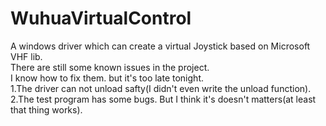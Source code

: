 # WuhuaVirtualControl  
A windows driver which can create a virtual Joystick based on Microsoft VHF lib.  
There are still some known issues in the project.  
I know how to fix them. but it's too late tonight.  
  1.The driver can not unload safty(I didn't even write the unload function).  
  2.The test program has some bugs. But I think it's doesn't matters(at least that thing works).   
